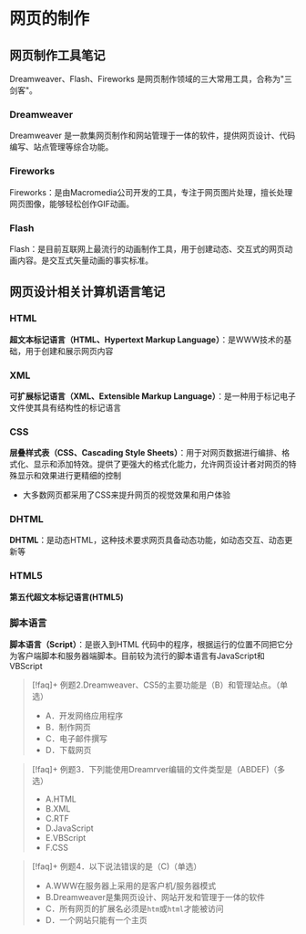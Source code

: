 
# 网页的制作
## 网页制作工具笔记

Dreamweaver、Flash、Fireworks 是网页制作领域的三大常用工具，合称为"三剑客"。

### Dreamweaver
Dreamweaver 是一款集网页制作和网站管理于一体的软件，提供网页设计、代码编写、站点管理等综合功能。

### Fireworks
Fireworks：是由Macromedia公司开发的工具，专注于网页图片处理，擅长处理网页图像，能够轻松创作GIF动画。
### Flash

Flash：是目前互联网上最流行的动画制作工具，用于创建动态、交互式的网页动画内容。是交互式矢量动画的事实标准。

## 网页设计相关计算机语言笔记
### HTML
**超文本标记语言（HTML、Hypertext Markup Language）**：是WWW技术的基础，用于创建和展示网页内容

### XML
**可扩展标记语言（XML、Extensible Markup Language）**：是一种用于标记电子文件使其具有结构性的标记语言

### CSS
**层叠样式表（CSS、Cascading Style Sheets）**：用于对网页数据进行编排、格式化、显示和添加特效。提供了更强大的格式化能力，允许网页设计者对网页的特殊显示和效果进行更精细的控制
- 大多数网页都采用了CSS来提升网页的视觉效果和用户体验

### DHTML
**DHTML**：是动态HTML，这种技术要求网页具备动态功能，如动态交互、动态更新等

### HTML5
**第五代超文本标记语言(HTML5)**

### 脚本语言
**脚本语言（Script）**：是嵌入到HTML 代码中的程序，根据运行的位置不同把它分为客户端脚本和服务器端脚本。目前较为流行的脚本语言有JavaScript和VBScript


>[!faq]+ 例题2.Dreamweaver、CS5的主要功能是（B）和管理站点。（单选）
> - A．开发网络应用程序
> - B．制作网页
> - C．电子邮件撰写
> - D．下载网页

>[!faq]+ 例题3．下列能使用Dreamrver编辑的文件类型是（ABDEF)（多选）
> - A.HTML
> - B.XML
> - C.RTF
> - D.JavaScript
> - E.VBScript
> - F.CSS

>[!faq]+ 例题4．以下说法错误的是（C)（单选）
> - A.WWW在服务器上采用的是客户机/服务器模式
> - B.Dreamweaver是集网页设计、网站开发和管理于一体的软件
> - C．所有网页的扩展名必须是`htm`或`html`才能被访问
> - D．一个网站只能有一个主页
